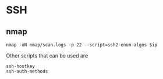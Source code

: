 # SSH

## nmap

```shell
nmap -oN nmap/scan.logs -p 22 --script=ssh2-enum-algos $ip
```

Other scripts that can be used are

```shell
ssh-hostkey
ssh-auth-methods
```
